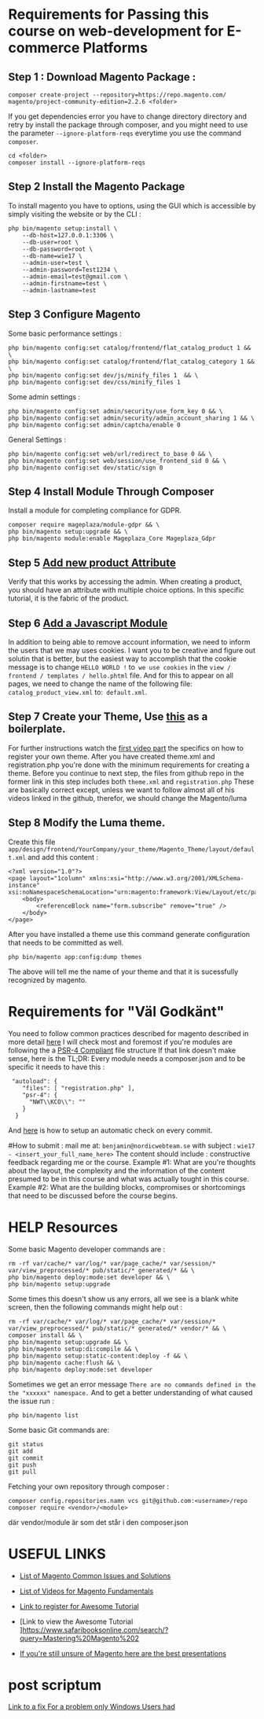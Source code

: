 # Requirements for Passing this course on web-development for E-commerce Platforms
## Step 1 : Download Magento Package : 
```
composer create-project --repository=https://repo.magento.com/
magento/project-community-edition=2.2.6 <folder>
```
If you get dependencies error you have to change directory directory and retry by install the package through composer, and you might need to use the parameter `--ignore-platform-reqs` everytime you use the command `composer`.
```
cd <folder>
composer install --ignore-platform-reqs
```
## Step 2 Install the Magento Package
To install magento you have to options, using the GUI which is accessible by simply visiting the website or by the CLI : 
```
php bin/magento setup:install \
    --db-host=127.0.0.1:3306 \
    --db-user=root \
    --db-password=root \
    --db-name=wie17 \
    --admin-user=test \
    --admin-password=Test1234 \
    --admin-email=test@gmail.com \
    --admin-firstname=test \
    --admin-lastname=test 
```
## Step 3 Configure Magento
Some basic performance settings : 
```
php bin/magento config:set catalog/frontend/flat_catalog_product 1 && \
php bin/magento config:set catalog/frontend/flat_catalog_category 1 && \
php bin/magento config:set dev/js/minify_files 1  && \
php bin/magento config:set dev/css/minify_files 1
```
Some admin settings : 
```
php bin/magento config:set admin/security/use_form_key 0 && \
php bin/magento config:set admin/security/admin_account_sharing 1 && \
php bin/magento config:set admin/captcha/enable 0
```
General Settings : 
```
php bin/magento config:set web/url/redirect_to_base 0 && \
php bin/magento config:set web/session/use_frontend_sid 0 && \
php bin/magento config:set dev/static/sign 0
```
## Step 4 Install Module Through Composer
Install a module for completing compliance for GDPR. 
```
composer require mageplaza/module-gdpr && \
php bin/magento setup:upgrade && \
php bin/magento module:enable Mageplaza_Core Mageplaza_Gdpr
```
## Step 5 [Add new product Attribute](https://devdocs.magento.com/videos/fundamentals/add-new-product-attribute/) 
Verify that this works by accessing the admin. When creating a product, you should have an attribute with multiple choice options. In this specific tutorial, it is the fabric of the product. 
## Step 6 [Add a Javascript Module](https://devdocs.magento.com/videos/fundamentals/add-a-javascript-module/)
 In addition to being able to remove account information, we need to inform the users that we may uses cookies. I want you to be creative and figure out solutin that is better, but the easiest way to accomplish that the cookie message is to change `HELLO WORLD !` to` we use cookies` in the `view / frontend / templates / hello.phtml` file. And for this to appear on all pages, we need to change the name of the following file: `catalog_product_view.xml` to:` default.xml`.
## Step 7 Create your Theme, Use [this](https://github.com/mcspronko/magento-2-pronko-consulting-theme) as a boilerplate.
For further instructions watch the [first video part](https://www.youtube.com/watch?v=zdjSvVUYMJo) the specifics on how to register your own theme. After you have created theme.xml and registration.php you're done with the minimum requirements for creating a theme. Before you continue to next step, the files from github repo in the former link in this step includes both `theme.xml` and `registration.php` These are basically correct except, unless we want to follow almost all of his videos linked in the github, therefor, we should change the <parent>Magento/luma</parent>    
## Step 8 Modify the Luma theme. 
Create this file `app/design/frontend/YourCompany/your_theme/Magento_Theme/layout/default.xml`
and add this content : 
```
<?xml version="1.0"?>
<page layout="1column" xmlns:xsi="http://www.w3.org/2001/XMLSchema-instance" xsi:noNamespaceSchemaLocation="urn:magento:framework:View/Layout/etc/page_configuration.xsd">
    <body>
        <referenceBlock name="form.subscribe" remove="true" />
    </body>
</page>
```
After you have installed a theme use this command generate configuration that needs to be committed as well. 
```
php bin/magento app:config:dump themes
``` 
The above will tell me the name of your theme and that it is sucessfully recognized by magento. 

# Requirements for "Väl Godkänt"
You need to follow common practices described for magento described in more detail [here](https://devdocs.magento.com/guides/v2.2/ext-best-practices/bk-ext-best-practices.html)
I will check most and foremost if you're modules are following the a [PSR-4 Compliant](http://www.php-fig.org/psr/psr-4/) file structure 
If that link doesn't make sense, here is the TL;DR:
Every module needs a composer.json and to be specific it needs to have this : 
```
 "autoload": {
    "files": [ "registration.php" ],
    "psr-4": {
      "NWT\\KCO\\": ""
    }
  }
```
And [here](https://magento.stackexchange.com/a/174728) is how to setup an automatic check on every commit.

#How to submit : 
mail me at: `benjamin@nordicwebteam.se` with subject : `wie17 - <insert_your_full_name_here>`
The content should include : 
constructive feedback regarding me or the course. 
Example #1: What are you're thoughts about the layout, the complexity and the information of the content presumed to be in this course and what was actually tought in this course. 
Example #2: What are the building blocks, compromises or shortcomings that need to be discussed before the course begins.

# HELP Resources
Some basic Magento developer commands are : 
```
rm -rf var/cache/* var/log/* var/page_cache/* var/session/* var/view_preprocessed/* pub/static/* generated/* && \
php bin/magento deploy:mode:set developer && \ 
php bin/magento setup:upgrade
```
Some times this doesn't show us any errors, all we see is a blank white screen, then the following commands might help out : 
```
rm -rf var/cache/* var/log/* var/page_cache/* var/session/* var/view_preprocessed/* pub/static/* generated/* vendor/* && \
composer install && \
php bin/magento setup:upgrade && \
php bin/magento setup:di:compile && \
php bin/magento setup:static-content:deploy -f && \
php bin/magento cache:flush && \
php bin/magento deploy:mode:set developer
```
Sometimes we get an error message `There are no commands defined in the the "xxxxxx" namespace.`
And to get a better understanding of what caused the issue run : 
```
php bin/magento list
```
Some basic Git commands are:
```
git status
git add
git commit
git push
git pull
```

Fetching your own repository through composer : 
```
composer config.repositories.namn vcs git@github.com:<username>/repo
composer require <vendor>/<module>
``` 
där vendor/module är som det står i den composer.json

# USEFUL LINKS 
 - [List of Magento Common Issues and Solutions](https://firebearstudio.com/blog/magento-2-developers-cookbook-useful-code-snippets-tips-notes.html)

- [List of Videos for Magento Fundamentals](https://devdocs.magento.com/videos/fundamentals/)

 - [Link to register for Awesome Tutorial](https://www.safaribooksonline.com/register/) 
 - [Link to view the Awesome Tutorial ]https://www.safaribooksonline.com/search/?query=Mastering%20Magento%202
 - [If you're still unsure of Magento here are the best presentations](https://firebearstudio.com/blog/the-best-magento-2-presentations.html)

# post scriptum
[Link to a fix For a problem only Windows Users had](https://magento.stackexchange.com/questions/64802/magento-2-404-error-for-scripts-and-css)
